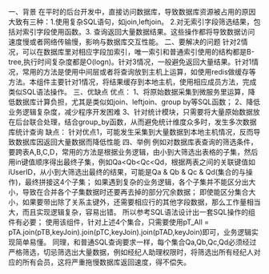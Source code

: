 一、背景
在平时的后台开发中，直接访问数据库，导致数据库资源被占用的原因大致有三种：1.使用复杂SQL语句，如join,leftjoin。 2.对无索引字段筛选结果，包括对索引字段使用函数。3. 查询返回大量数据结果。这些操作都将导致数据访问速度慢或者网络传输慢，影响与数据库交互性能。
二、要解决的问题
针对2情况，可以在数据库里对相应字段加索引，唯一索引和普通索引使用的结构都是B-tree,执行时间复杂度都是O(logn)。针对3情况，一般避免返回大量结果。针对1情况，常用的方法是使用中间层或者将查询放到主机上运算，如使用redis做缓存等方法。本组件主要针对1情况，将结果缓存到本地主机，使用相应成员方法，完成类似SQL语法操作。
三、优缺点
优点：
1、将原始数据采集到微服务里运算，降低数据库计算负担，尤其是类似如join、leftjoin、group by等SQL函数；
2、降低业务逻辑复杂度，减少程序开发困难
3、针对统计模块，只需要将大量原始数据放在后台联合处理，结合group_by函数，从而避免统计维度众多时，发生多次数据库统计查询
缺点：
针对优点1，可能发生采集到大量数据到本地主机情况，反而导致数据库因返回大量数据而降低性能
四、举例
例如对数据库表查询的筛选条件，要跨表A,B,C,D，常用的方法是根据业务逻辑，由小到大筛选出表格的子集，然后用in键值顺序得出最终子集，例如Qa<Qb<Qc<Qd，根据两表之间的关联键值如iUserID，从小到大筛选出最终的结果，可能是Qa & Qb & Qc & Qd(集合的与操作)，最终拼接这4个子集；
如果遇到复杂的业务逻辑，各个子集并不能区分出大小，导致在合并各个子集数据时还要再去掉的部分冗余数据；
即使能区分集合大小，如果要带出除了关系主键外，还需要相应行的其他字段数据，那么工作量相当大，而且实现逻辑复杂，容易出错。
所以参考SQL语法设计出一套SQL操作的组件有必要；
使用该组件，针对上述4个集合，只需要使用pT_All = pTA.join(pTB,keyJoin).join(pTC,keyJoin).join(pTAD,keyJoin)即可，业务逻辑实现简单易懂。
同理，和普通SQL查询要求一样，每个集合Qa,Qb,Qc,Qd必须经过严格筛选，切忌筛选出大量数据，例如经纪人助理权限时，将筛选出所有经纪人对应的所有会员，这将严重拖慢数据库返回速度，得不偿失。

